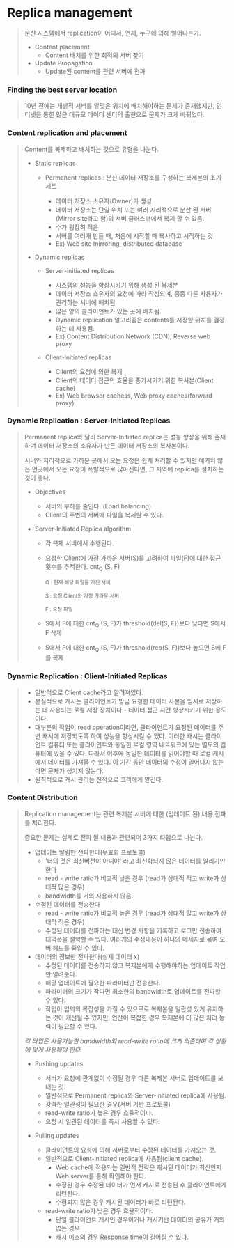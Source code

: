 # Replica management

> 분산 시스템에서 replication이 어디서, 언제, 누구에 의해 일어나는가.
>
> * Content placement
>   * Content 배치를 위한 최적의 서버 찾기
> * Update Propagation
>   * Update된 content를 관련 서버에 전파



### Finding the best server location

> 10년 전에는 개별적 서버를 알맞은 위치에 배치해야하는 문제가 존재했지만, 인터넷을 통한 많은 대규모 데이터 센터의 출현으로 문제가 크게 바뀌었다.



### Content replication and placement

> Content를 복제하고 배치하는 것으로 유형을 나눈다.
>
> * Static replicas
>
>   * Permanent replicas : 분산 데이터 저장소를 구성하는 복제본의 초기 세트 
>
>     - 데이터 저장소 소유자(Owner)가 생성
>     - 데이터 저장소는 단일 위치 또는 여러 지리적으로 분산 된 서버 (Mirror site라고 함)의 서버 클러스터에서 복제 할 수 있음.
>     - 수가 굉장히 적음
>     - 서버를 여러개 만들 때, 처음에 시작할 때 복사하고 시작하는 것
>     - Ex) Web site mirroring, distributed database
>
>     
>
> * Dynamic replicas
>
>   * Server-initiated replicas
>
>     * 시스템의 성능을 향상시키기 위해 생성 된 복제본
>
>     - 데이터 저장소 소유자의 요청에 따라 작성되며, 종종 다른 사용자가 관리하는 서버에 배치됨
>     - 많은 양의 클라이언트가 있는 곳에 배치됨.
>     - Dynamic replication 알고리즘은 contents를 저장할 위치를 결정하는 데 사용됨.
>     - Ex) Content Distribution Network (CDN), Reverse web proxy
>
>     
>
>   * Client-initiated replicas
>
>     * Client의 요청에 의한 복제
>     * Client의 데이터 접근의 효율을 증가시키기 위한 복사본(Client cache)
>     * Ex) Web browser cachess, Web proxy caches(forward proxy)



### Dynamic Replication : Server-Initiated Replicas

> Permanent replica와 달리 Server-Initiated replica는 성능 향상을 위해 존재하며 데이터 저장소의 소유자가 만든 데이터 저장소의 복사본이다. 
>
> 서버와 지리적으로 가까운 곳에서 오는 요청은 쉽게 처리할 수 있지만 예기치 않은 먼곳에서 오는 요청이 폭발적으로 많아진다면, 그 지역에 replica를 설치하는 것이 좋다.
>
> 
>
> * Objectives
>
>   * 서버의 부하를 줄인다. (Load balancing)
>   * Client의 주변의 서버에 파일을 복제할 수 있다.
>
> * Server-Initiated Replica algorithm
>
>   * 각 복제 서버에서 수행된다.
>
>   * 요청한 Client에 가장 가까운 서버(S)를 고려하여 파일(F)에 대한 접근 횟수를 추적한다. cnt<sub>Q</sub> (S, F) 
>
>      <sub>Q : 현재 해당 파일을 가진 서버</sub>
>
>      <sub>S : 요청 Client와 가장 가까운 서버</sub>
>
>      <sub>F : 요청 파일</sub>
>
>   * S에서 F에 대한 cnt<sub>Q</sub> (S, F)가 threshold(del(S, F))보다 낮다면 S에서 F 삭제
>
>   * S에서 F에 대한 cnt<sub>Q</sub> (S, F)가 threshold(rep(S, F))보다 높으면 S에 F를 복제



### Dynamic Replication : Client-Initiated Replicas

> * 일반적으로 Client cache라고 알려져있다.
> * 본질적으로 캐시는 클라이언트가 방금 요청한 데이터 사본을 임시로 저장하는 데 사용되는 로컬 저장 장치이다 - 데이터 접근 시간 향상시키기 위한 용도이다.
> * 대부분의 작업이 read operation이라면, 클라이언트가 요청된 데이터를 주변 캐시에 저장되도록 하여 성능을 향상시킬 수 있다. 이러한 캐시는 클라이언트 컴퓨터 또는 클라이언트와 동일한 로컬 영역 네트워크에 있는 별도의 컴퓨터에 있을 수 있다. 따라서 이후에 동일한 데이터를 읽어야할 때 로컬 캐시에서 데이터를 가져올 수 있다. 이 기간 동안 데이터의 수정이 일어나지 않는다면 문제가 생기지 않는다.
> * 원칙적으로 캐시 관리는 전적으로 고객에게 맡긴다.



### Content Distribution

> Replication management는 관련 복제본 서버에 대한 (업데이트 된) 내용 전파를 처리한다.
>
> 중요한 문제는 실제로 전파 될 내용과 관련되며 3가지 타입으로 나뉜다.
>
> * 업데이트 알림만 전파한다(무효화 프로토콜)
>   * '너의 것은 최신버전이 아니야' 라고 최신화되지 않은 데이터를 알리기만 한다
>   *  read - write ratio가 비교적 낮은 경우 (read가 상대적 적고 write가 상대적 많은 경우)
>   *  bandwidth를 거의 사용하지 않음.
> * 수정된 데이터를 전송한다 
>   * read - write ratio가 비교적 높은 경우 (read가 상대적 많고 write가 상대적 적은 경우)
>   * 수정된 데이터를 전파하는 대신 변경 사항을 기록하고 로그만 전송하여 대역폭을 절약할 수 있다. 여러개의 수정내용이 하나의 메세지로 묶여 오버 헤드를 줄일 수 있다.
> * 데이터의 정보만 전파한다(실제 데이터  x)
>   * 수정된 데이터를 전송하지 않고 복제본에게 수행해야하는 업데이트 작업만 알려준다.
>   * 해당 업데이트에 필요한 파라미터만 전송한다.
>   * 파라미터의 크기가 작다면 최소한의 bandwidth로 업데이트를 전파할 수 있다.
>   * 작업이 임의의 복잡성을 가질 수 있으므로 복제본을 일관성 있게 유지하는 것이 개선될 수 있지만, 연산이 복잡한 경우 복제본에 더 많은 처리 능력이 필요할 수 있다.
>
> *각 타입은 사용가능한 bandwidth와 read-write ratio에 크게 의존하며 각 상황에 맞게 사용해야 한다.*
>
> 
>
> * Pushing updates
>   * 서버가 요청에 관계없이 수정될 경우 다른 복제본 서버로 업데이트를 보내는 것.
>   * 일반적으로 Permanent replica와 Server-initiated replica에 사용됨.
>   * 강력한 일관성이 필요한 경우(서버 기반 프로토콜)
>   * read-write ratio가 높은 경우 효율적이다.
>   * 요청 시 일관된 데이터를 즉시 사용할 수 있다.
>
>   
>
> * Pulling updates
>   * 클라이언트의 요청에 의해 서버로부터 수정된 데이터를 가져오는 것.
>   * 일반적으로 Client-initiated replica에 사용됨(client cache).
>     * Web cache에 적용되는 일반적 전략은 캐시된 데이터가 최신인지 Web server를 통해 확인해야 한다.
>     * 수정된 경우 수정된 데이터가 먼저 캐시로 전송된 후 클라이언트에게 리턴된다.
>     * 수정되지 않은 경우 캐시된 데이터가 바로 리턴된다.
>   * read-write ratio가 낮은 경우 효율적이다.
>     * 단일 클라이언트 캐시인 경우이거나 캐시기반 데이터의 공유가 거의 없는 경우
>     * 캐시 미스의 경우 Response time이 길어질 수 있다. 